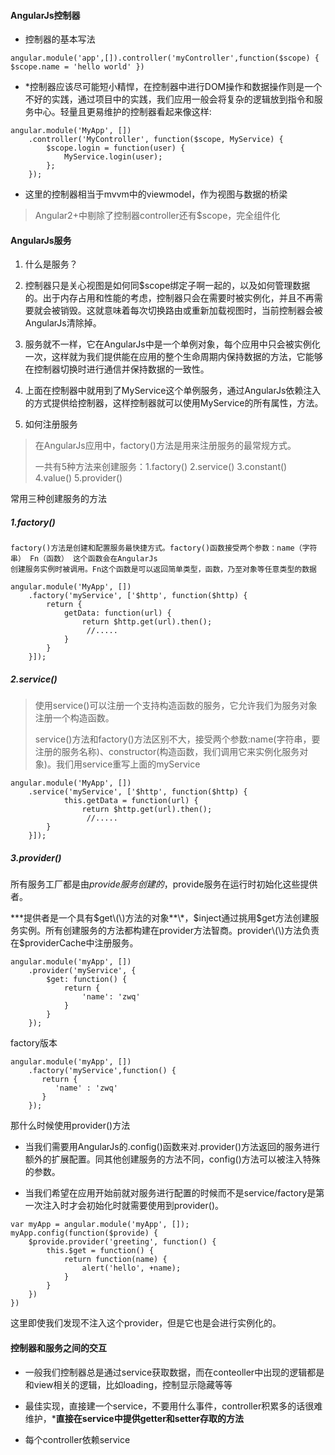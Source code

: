 #### AngularJs控制器

* 控制器的基本写法

```
angular.module('app',[]).controller('myController',function($scope) { $scope.name = 'hello world' })
```

* \*控制器应该尽可能短小精悍，在控制器中进行DOM操作和数据操作则是一个不好的实践，通过项目中的实践，我们应用一般会将复杂的逻辑放到指令和服务中心。轻量且更易维护的控制器看起来像这样:

```
angular.module('MyApp', [])
    .controller('MyController', function($scope, MyService) {
        $scope.login = function(user) {
            MyService.login(user);
        };
    });
```

* 这里的控制器相当于mvvm中的viewmodel，作为视图与数据的桥梁

> Angular2+中剔除了控制器controller还有$scope，完全组件化

#### AngularJs服务

1. 什么是服务？

2. 控制器只是关心视图是如何同$scope绑定子啊一起的，以及如何管理数据的。出于内存占用和性能的考虑，控制器只会在需要时被实例化，并且不再需要就会被销毁。这就意味着每次切换路由或重新加载视图时，当前控制器会被AngularJs清除掉。

3. 服务就不一样，它在AngularJs中是一个单例对象，每个应用中只会被实例化一次，这样就为我们提供能在应用的整个生命周期内保持数据的方法，它能够在控制器切换时进行通信并保持数据的一致性。

4. 上面在控制器中就用到了MyService这个单例服务，通过AngularJs依赖注入的方式提供给控制器，这样控制器就可以使用MyService的所有属性，方法。

5. 如何注册服务

> 在AngularJs应用中，factory\(\)方法是用来注册服务的最常规方式。
>
> 一共有5种方法来创建服务：1.factory\(\) 2.service\(\) 3.constant\(\) 4.value\(\) 5.provider\(\)

常用三种创建服务的方法

##### 1.factory\(\)

```
factory()方法是创建和配置服务最快捷方式。factory()函数接受两个参数：name（字符串） Fn（函数） 这个函数会在AngularJs
创建服务实例时被调用。Fn这个函数是可以返回简单类型，函数，乃至对象等任意类型的数据
```

```
angular.module('MyApp', [])
    .factory('myService', ['$http', function($http) {
        return {
            getData: function(url) {
                return $http.get(url).then();
                 //.....
            }
        }
    }]);
```

##### 2.service\(\)

> 使用service\(\)可以注册一个支持构造函数的服务，它允许我们为服务对象注册一个构造函数。
>
> service\(\)方法和factory\(\)方法区别不大，接受两个参数:name\(字符串，要注册的服务名称\)、constructor\(构造函数，我们调用它来实例化服务对象\)。我们用service重写上面的myService

```
angular.module('MyApp', [])
    .service('myService', ['$http', function($http) {
            this.getData = function(url) {
                return $http.get(url).then();
                 //.....
        }
    }]);
```

##### 3.provider\(\)

所有服务工厂都是由$provide服务创建的，$provide服务在运行时初始化这些提供者。

\***提供者是一个具有$get\(\)方法的对象**\*，$inject通过挑用$get方法创建服务实例。所有创建服务的方法都构建在provider方法智商。provider\(\)方法负责在$providerCache中注册服务。

```
angular.module('myApp', [])
    .provider('myService', {
        $get: function() {
            return {
                'name': 'zwq'
            }
        }
    });
```

factory版本

```
angular.module('myApp', [])
    .factory('myService',function() {
       return {
          'name' : 'zwq'
       }
    });
```

那什么时候使用provider\(\)方法

* 当我们需要用AngularJs的.config\(\)函数来对.provider\(\)方法返回的服务进行额外的扩展配置。同其他创建服务的方法不同，config\(\)方法可以被注入特殊的参数。

* 当我们希望在应用开始前就对服务进行配置的时候而不是service/factory是第一次注入时才会初始化时就需要使用到provider\(\)。

```
var myApp = angular.module('myApp', []);
myApp.config(function($provide) {
    $provide.provider('greeting', function() {
        this.$get = function() {
            return function(name) {
                alert('hello', +name);
            }
        }
    })
})
```

这里即使我们发现不注入这个provider，但是它也是会进行实例化的。

#### 控制器和服务之间的交互

* 一般我们控制器总是通过service获取数据，而在conteoller中出现的逻辑都是和view相关的逻辑，比如loading，控制显示隐藏等等

* 最佳实现，直接建一个service，不要用什么事件，controller积累多的话很难维护，\***直接在service中提供getter和setter存取的方法**

* 每个controller依赖service



